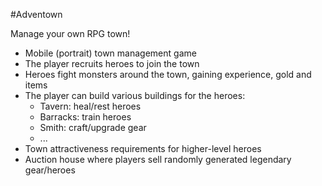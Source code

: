 #Adventown

Manage your own RPG town!

* Mobile (portrait) town management game
* The player recruits heroes to join the town
* Heroes fight monsters around the town, gaining experience, gold and items
* The player can build various buildings for the heroes:
    * Tavern: heal/rest heroes
    * Barracks: train heroes
    * Smith: craft/upgrade gear
    * ...
* Town attractiveness requirements for higher-level heroes
* Auction house where players sell randomly generated legendary gear/heroes
